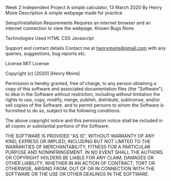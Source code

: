 Week 2 Independent Project
A simple calculator, 13 March 2020
By Henry Moire
Description
A simple webpage made for practice

Setup/Installation Requirements
Requires an internet browser and an internet connection to view the webpage.
Known Bugs
None

Technologies Used
HTML CSS Javascript

Support and contact details
Contact me at henrymoire@gmail.com with any queries, suggestions, bug reports etc.

License
MIT License

Copyright (c) [2020] [Henry Moire]

Permission is hereby granted, free of charge, to any person obtaining a copy of this software and associated documentation files (the "Software"), to deal in the Software without restriction, including without limitation the rights to use, copy, modify, merge, publish, distribute, sublicense, and/or sell copies of the Software, and to permit persons to whom the Software is furnished to do so, subject to the following conditions:

The above copyright notice and this permission notice shall be included in all copies or substantial portions of the Software.

THE SOFTWARE IS PROVIDED "AS IS", WITHOUT WARRANTY OF ANY KIND, EXPRESS OR IMPLIED, INCLUDING BUT NOT LIMITED TO THE WARRANTIES OF MERCHANTABILITY, FITNESS FOR A PARTICULAR PURPOSE AND NONINFRINGEMENT. IN NO EVENT SHALL THE AUTHORS OR COPYRIGHT HOLDERS BE LIABLE FOR ANY CLAIM, DAMAGES OR OTHER LIABILITY, WHETHER IN AN ACTION OF CONTRACT, TORT OR OTHERWISE, ARISING FROM, OUT OF OR IN CONNECTION WITH THE SOFTWARE OR THE USE OR OTHER DEALINGS IN THE SOFTWARE.
